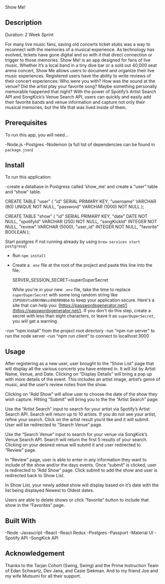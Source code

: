 Show Me!

## Description

Duration: 2 Week Sprint

For many live music fans, saving old concerts ticket stubs was a way to reconnect with the memories of a musical experience. As technology has evolved, tickets have gone digital and so with it that direct connection or trigger to those memories. Show Me! is an app designed for fans of live music. Whether it’s a local band in a tiny dive bar or a sold out 40,000 seat arena concert, Show Me allows users to document and organize
their live music experiences. Registered users have the ability to write reviews of their concert experiences: Who were you with? How was the sound at the venue? Did the artist play your favorite song? Maybe something personally memorable happened that night? With the power of Spotify’s Artist Search API and SongKick’s Venue Search API, users can quickly and easily add their favorite bands and venue information and capture not only
their musical memories, but the life that was lived inside of them.

## Prerequisites

To run this app, you will need…

-Node.js
-Postgres
-Nodemon
(a full list of dependencies can be found in `package.json`)

## Install

To run this application:

-create a database in Postgress called ‘show_me’ and create a “user” table and “show” table.

CREATE TABLE "user" (
"id" SERIAL PRIMARY KEY,
"username" VARCHAR (80) UNIQUE NOT NULL,
"password" VARCHAR (1000) NOT NULL
);

CREATE TABLE "show" (
"id" SERIAL PRIMARY KEY,
"date" DATE NOT NULL,
"spotifyId" VARCHAR (250) NOT NULL,
"songKickId" INTEGER NOT NULL,
"review" VARCHAR (5000),
"user_id" INTEGER NOT NULL,
"favorite" BOOLEAN
);

Start postgres if not running already by using `brew services start postgresql`

- Run `npm install`
- Create a `.env` file at the root of the project and paste this line into the file:

  SERVER_SESSION_SECRET=superDuperSecret

  While you're in your new `.env` file, take the time to replace `superDuperSecret` with some long random string like `25POUbVtx6RKVNWszd9ERB9Bb6` to keep your application secure. Here's a site that can help you: [https://passwordsgenerator.net/](https://passwordsgenerator.net/). If you don't do this step, create a secret with less than eight characters, or leave it as `superDuperSecret`, you will get a warning.

-run “npm install” from the project root directory
-run “npm run server” to run the node server
-run “npm run client” to connect to localhost:3000

## Usage

After registering as a new user, user brought to the “Show List” page that will display all the various concerts you have entered in. It will list by Artist Name, Venue, and Date. Clicking on “Display Details” will bring a pop up with more details of the event. This includes an artist image, artist’s genre of music, and the user’s review notes from the show.

Clicking on “Add Show” will allow user to choose the date of the show they wish capture. Hitting “Submit” will bring you to the the “Artist Search” page.

Use the “Artist Search” input to search for your artist via Spotify’s Artist Search API. Search will return up to 10 artists. If you do not see your artist, refine your search. Click on the artist result you’d like and it will submit. User will be redirected to “Search Venue” page.

Use the “Search Venue” input to search for your venue via SongKick’s Venue Search API. Search will return the first 5 results of your search. Clicking on your desired venue will submit it and user redirected to “Review” page.

In “Review” page, user is able to enter in any information they want to include of the show and/or the days events. Once “submit” is clicked, user is redirected to “Add Show” page. Click submit to add the show and user is redirected back to Show List.

In Show List, your newly added show will display based on it’s date with the list being displayed Newest to Oldest dates.

Users are able to delete shows or click “favorite” button to include that show in the “Favorites” page.

## Built With

-Node
-Javascript
-React
-React Redux
-Postgres
-Passport
-Material UI
-Spotify API
-SongKick API

## Acknowledgement

Thanks to the Tarjan Cohort (Swing, Swing) and the Prime Instruction Team of Edan Schwartz, Dev Jana, and Casie Siekman. And to my friend Joe and my wife Mutsumi for all their support.
